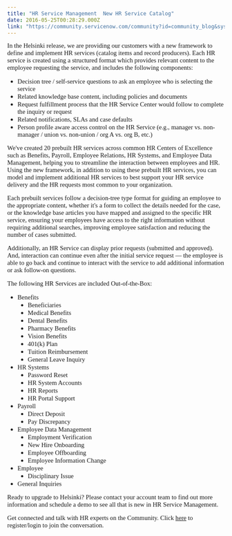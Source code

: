 ```yaml
---
title: "HR Service Management  New HR Service Catalog"
date: 2016-05-25T00:28:29.000Z
link: "https://community.servicenow.com/community?id=community_blog&sys_id=277da269dbd0dbc01dcaf3231f9619fd"
---
```

<p><span style="font-size: 11.0pt; font-family: Calibri;">In the Helsinki release, we are providing our customers with a new framework to define and implement HR services (catalog items and record producers). Each HR service is created using a structured format which provides relevant content to the employee requesting the service, and includes the following components:</span></p><p></p><ul><li><span style="font-size: 11.0pt; font-family: Calibri;">Decision tree / self-service questions to ask an employee who is selecting the service</span></li><li><span style="font-size: 11.0pt; font-family: Calibri;">Related knowledge base content, including policies and documents</span></li><li><span style="font-size: 11.0pt; font-family: Calibri;">Request fulfillment process that the HR Service Center would follow to complete the inquiry or request</span></li><li><span style="font-size: 11.0pt; font-family: Calibri;">Related notifications, SLAs and case defaults</span></li><li><span style="font-size: 11.0pt; font-family: Calibri;">Person profile aware access control on the HR Service (e.g., manager vs. non-manager / union vs. non-union / org A vs. org B, etc.)</span></li></ul><p></p><p><span style="font-size: 11.0pt; font-family: Calibri;">We've created 20 prebuilt HR services across common HR Centers of Excellence such as Benefits, Payroll, Employee Relations, HR Systems, and Employee Data Management, helping you to streamline the interaction between employees and HR. Using the new framework, in addition to using these prebuilt HR services, you can model and implement additional HR services to best support your HR service delivery and the HR requests most common to your organization.</span></p><p></p><p><span style="font-size: 11.0pt; font-family: Calibri;">Each prebuilt services follow a decision-tree type format for guiding an employee to the appropriate content, whether it's a form to collect the details needed for the case, or the knowledge base articles you have mapped and assigned to the specific HR service, ensuring your employees have access to the right information without requiring additional searches, improving employee satisfaction and reducing the number of cases submitted. </span></p><p></p><p><span style="font-size: 11.0pt; font-family: Calibri;">Additionally, an HR Service can display prior requests (submitted and approved). And, interaction can continue even after the initial service request — the employee is able to go back and continue to interact with the service to add additional information or ask follow-on questions.</span></p><p></p><p><span style="font-size: 11.0pt; font-family: Calibri;">The following HR Services are included Out-of-the-Box: </span></p><ul style="list-style-type: disc;"><li><span style="font-size: 11.0pt; font-family: Calibri;">Benefits</span><ul style="list-style-type: disc;"><li><span style="font-size: 11.0pt; font-family: Calibri;">Beneficiaries</span></li><li><span style="font-size: 11.0pt; font-family: Calibri;">Medical Benefits</span></li><li><span style="font-size: 11.0pt; font-family: Calibri;">Dental Benefits</span></li><li><span style="font-size: 11.0pt; font-family: Calibri;">Pharmacy Benefits</span></li><li><span style="font-size: 11.0pt; font-family: Calibri;">Vision Benefits</span></li><li><span style="font-size: 11.0pt; font-family: Calibri;">401(k) Plan</span></li><li><span style="font-size: 11.0pt; font-family: Calibri;">Tuition Reimbursement</span></li><li><span style="font-size: 11.0pt; font-family: Calibri;">General Leave Inquiry</span></li></ul></li><li><span style="font-size: 11.0pt; font-family: Calibri;">HR Systems</span><ul style="list-style-type: disc;"><li><span style="font-size: 11.0pt; font-family: Calibri;">Password Reset</span></li><li><span style="font-size: 11.0pt; font-family: Calibri;">HR System Accounts</span></li><li><span style="font-size: 11.0pt; font-family: Calibri;">HR Reports</span></li><li><span style="font-size: 11.0pt; font-family: Calibri;">HR Portal Support</span></li></ul></li><li><span style="font-size: 11.0pt; font-family: Calibri;">Payroll</span><ul style="list-style-type: disc;"><li><span style="font-size: 11.0pt; font-family: Calibri;">Direct Deposit</span></li><li><span style="font-size: 11.0pt; font-family: Calibri;">Pay Discrepancy</span></li></ul></li><li><span style="font-size: 11.0pt; font-family: Calibri;">Employee Data Management</span><ul style="list-style-type: disc;"><li><span style="font-size: 11.0pt; font-family: Calibri;">Employment Verification</span></li><li><span style="font-size: 11.0pt; font-family: Calibri;">New Hire Onboarding</span></li><li><span style="font-size: 11.0pt; font-family: Calibri;">Employee Offboarding</span></li><li><span style="font-size: 11.0pt; font-family: Calibri;">Employee Information Change</span></li></ul></li><li><span style="font-size: 11.0pt; font-family: Calibri;">Employee</span><ul style="list-style-type: disc;"><li><span style="font-size: 11.0pt; font-family: Calibri;">Disciplinary Issue</span></li></ul></li><li><span style="font-size: 11.0pt; font-family: Calibri;">General Inquiries</span></li></ul><p></p><p><span style="font-size: 11.0pt; font-family: Calibri;">Ready to upgrade to Helsinki? Please contact your account team to find out more information and schedule a demo to see all that is new in HR Service Management.</span></p><p></p><p><span style="font-size: 11.0pt; font-family: Calibri;">Get connected and talk with HR experts on the Community. Click <a title="" _jive_internal="true" href="/welcome">here</a> to register/login to join the conversation.</span></p>